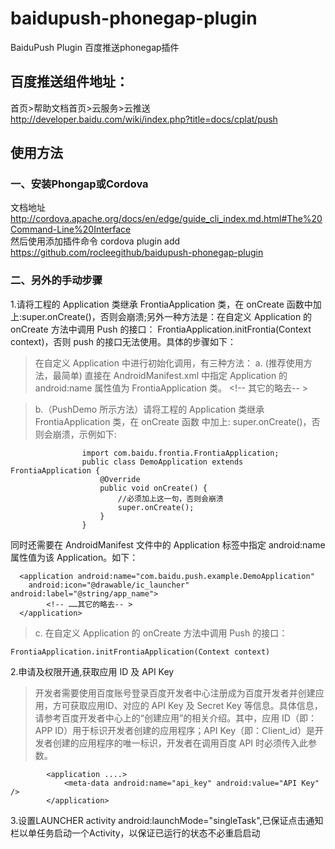 baidupush-phonegap-plugin
=========================

BaiduPush Plugin 百度推送phonegap插件<br />



百度推送组件地址：
-----------------------------------
首页&gt;帮助文档首页&gt;云服务&gt;云推送<br/>
http://developer.baidu.com/wiki/index.php?title=docs/cplat/push

使用方法
-----------------------------------
### 一、安装Phongap或Cordova
 文档地址 http://cordova.apache.org/docs/en/edge/guide_cli_index.md.html#The%20Command-Line%20Interface
 <br/>然后使用添加插件命令 cordova plugin add https://github.com/rocleegithub/baidupush-phonegap-plugin
### 二、另外的手动步骤
 1.请将工程的 Application 类继承 FrontiaApplication 类，在 onCreate 函数中加上:super.onCreate()，否则会崩溃;另外一种方法是：在自定义 Application 的 onCreate 方法中调用 Push 的接口：	FrontiaApplication.initFrontia(Context context)，否则 push 的接口无法使用。具体的步骤如下：<br/>
> 在自定义 Application 中进行初始化调用，有三种方法：
> a.  (推荐使用方法，最简单)  直接在 AndroidManifest.xml 中指定 Application 的 android:name 属性值为 FrontiaApplication 类。
					<application android:name="com.baidu.frontia.FrontiaApplication">
					<!--  其它的略去-- >
					</application>
					
> b.（PushDemo 所示方法）请将工程的 Application 类继承 FrontiaApplication 类，在 onCreate 函数
			中加上: super.onCreate()，否则会崩溃，示例如下:
> 			
					import com.baidu.frontia.FrontiaApplication;
					public class DemoApplication extends FrontiaApplication {
						@Override
						public void onCreate() {
							//必须加上这一句，否则会崩溃
							super.onCreate();
						}
					}
> 					
 同时还需要在  AndroidManifest 文件中的 Application 标签中指定 android:name 属性值为该
			Application。如下：
> 			
	  <application android:name="com.baidu.push.example.DemoApplication" 
	 	android:icon="@drawable/ic_launcher" android:label="@string/app_name">
	 		<!-- ……其它的略去-- >
	  </application>
					
> 					
> c.  在自定义 Application 的 onCreate 方法中调用 Push 的接口：
> 
	FrontiaApplication.initFrontiaApplication(Context context)
> 					
 
 2.申请及权限开通,获取应用 ID 及 API Key
> 开发者需要使用百度账号登录百度开发者中心注册成为百度开发者并创建应用，方可获取应用ID、对应的 API Key 及 Secret Key 等信息。具体信息，请参考百度开发者中心上的“创建应用”的相关介绍。其中，应用 ID（即：APP ID）用于标识开发者创建的应用程序；API Key（即：Client_id）是开发者创建的应用程序的唯一标识，开发者在调用百度 API 时必须传入此参数。

			<application ....>
				<meta-data android:name="api_key" android:value="API Key" />
			</application>
 3.设置LAUNCHER activity android:launchMode="singleTask",已保证点击通知栏以单任务启动一个Activity，以保证已运行的状态不必重启启动

